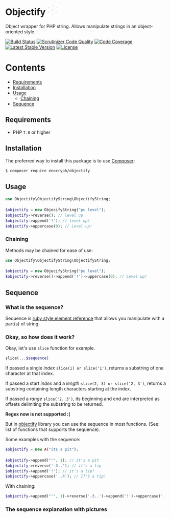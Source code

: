 # Objectify ![Logo](/cube.png)

Object wrapper for PHP string. Allows manipulate strings in an object-oriented style.

[![Build Status](https://travis-ci.org/enocryph/objectify.svg?branch=master)](https://travis-ci.org/enocryph/objectify)
[![Scrutinizer Code Quality](https://scrutinizer-ci.com/g/enocryph/objectify/badges/quality-score.png?b=master)](https://scrutinizer-ci.com/g/enocryph/objectify/?branch=master)
[![Code Coverage](https://scrutinizer-ci.com/g/enocryph/objectify/badges/coverage.png?b=master)](https://scrutinizer-ci.com/g/enocryph/objectify/?branch=master)
[![Latest Stable Version](https://poser.pugx.org/enocryph/objectify/v/stable)](https://packagist.org/packages/enocryph/objectify)
[![License](https://poser.pugx.org/enocryph/objectify/license)](https://packagist.org/packages/enocryph/objectify)

# Contents
* [Requirements](#requirements)
* [Installation](#installation)
* [Usage](#usage)
    * [Chaining](#chaining)
* [Sequence](#sequence)
    

## Requirements

* PHP `7.0` or higher

## Installation

The preferred way to install this package is to use [Composer][3]:

``` bash
$ composer require enocryph/objectify
```

## Usage

```php
use Objectify\ObjectifyString\ObjectifyString;

$objectify = new ObjecifyString("pu level");
$objectify->reverse(); // level up
$objectify->append('!'); // level up!
$objectify->uppercase(0); // Level up!
```

### Chaining

Methods may be chained for ease of use:

```php
use Objectify\ObjectifyString\ObjectifyString;

$objectify = new ObjecifyString("pu level");
$objectify->reverse()->append('!')->uppercase(0); // Level up!
```

## Sequence

### What is the sequence?

Sequence is [ruby style element reference][1] that allows you manipulate with a part(s) of string. 

### Okay, so how does it work?

Okay, let's use `slice` function for example.

```php 
slice(...$sequence)
```

If passed a single *index* `slice(1) or slice('1')`, returns a substring of one character at that index.

If passed a start *index* and a *length* `slice(2, 3) or slice('2, 3')`, returns a substring containing length 
characters starting at the index.

If passed a *range* `slice('2..3')`, its beginning and end are interpreted as offsets delimiting the substring 
to be returned.

**Regex now is not supported :(**

But in [objectify][2] library you can use the sequence in most functions. (See: list of functions that supports the sequence).

Some examples with the sequence: 

```php
$objectify = new A("its a pit");

$objectify->append("'", 1); // it's a pit
$objectify->reverse('-3..'); // it's a tip
$objectify->append('!'); // it's a tip!
$objectify->uppercase('..4'); // IT'S a tip!
```

With chaining:

```php
$objectify->append("'", 1)->reverse('-3..')->append('!')->uppercase('..4');
```

### The sequence explanation with pictures


[1]: http://ruby-doc.org/core-2.2.0/String.html#method-i-slice
[2]: https://github.com/enocryph/objectify
[3]: https://getcomposer.org/